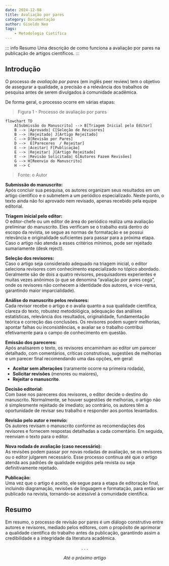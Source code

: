 ```yaml
---
date: 2024-12-08
title: Avaliação por pares
category: Documentação
author: Giseldo Neo
tags: 
    - Metodologia Cietífica
---
```


::: info Resumo
Uma descrição de como funciona a avaliação por pares na publicação de artigos científicos.
:::

## Introdução

O processo de *avaliação por pares* (em inglês peer review) tem o objetivo de assegurar a qualidade, a precisão e a relevância dos trabalhos de pesquisa antes de serem divulgados à comunidade acadêmica.

De forma geral, o processo ocorre em várias etapas:

> Figura 1 - Processo de avaliação por pares
```mermaid
flowchart TD
    A[Submissão do Manuscrito] --> B[Triagem Inicial pelo Editor]
    B --> |Aprovado| C[Seleção de Revisores]
    B --> |Rejeitado| J[Artigo Rejeitado]
    C --> D[Revisão por Pares]
    D -->  E[Pareceres  / Rejeitar]
    E --> |Aceitar| F[Publicação]
    E --> |Rejeitar| J[Artigo Rejeitado]
    E --> |Revisão Solicitada| G[Autores Fazem Revisões]
    G --> H[Reenvio do Manuscrito]
    H --> C
```
> Fonte: o Autor

**Submissão do manuscrito:**  
   Após concluir sua pesquisa, os autores organizam seus resultados em um artigo científico e o submetem a um periódico especializado. Neste ponto, o texto ainda não foi aprovado nem revisado, apenas recebido pela equipe editorial.

**Triagem inicial pelo editor:**  
   O editor-chefe ou um editor de área do periódico realiza uma avaliação preliminar do manuscrito. Eles verificam se o trabalho está dentro do escopo da revista, se segue as normas de formatação e se possui relevância e originalidade suficientes para passar para a próxima etapa. Caso o artigo não atenda a esses critérios mínimos, pode ser rejeitado sumariamente (desk reject).

**Seleção dos revisores:**  
   Caso o artigo seja considerado adequado na triagem inicial, o editor seleciona revisores com conhecimento especializado no tópico abordado. Geralmente são de dois a quatro revisores, pesquisadores experientes e muitas vezes anônimos (o que se denomina “avaliação por pares cega”, onde os revisores não conhecem a identidade dos autores, e vice-versa, garantindo maior imparcialidade).

**Análise do manuscrito pelos revisores:**  
   Cada revisor recebe o artigo e o avalia quanto a sua qualidade científica, clareza do texto, robustez metodológica, adequação das análises estatísticas, relevância dos resultados, originalidade, fundamentação teórica e correção das conclusões. Os revisores podem sugerir melhorias, apontar falhas ou inconsistências, e avaliar se o trabalho contribui efetivamente para o campo de conhecimento em questão.

**Emissão dos pareceres:**  
   Após analisarem o texto, os revisores encaminham ao editor um parecer detalhado, com comentários, críticas construtivas, sugestões de melhorias e um parecer final recomendando uma das opções, em geral:  
   - **Aceitar sem alterações** (raramente ocorre na primeira rodada),  
   - **Solicitar revisões** (menores ou maiores),  
   - **Rejeitar o manuscrito**.

**Decisão editorial:**  
   Com base nos pareceres dos revisores, o editor decide o destino do manuscrito. Normalmente, se houver sugestões de melhorias, o artigo não é simplesmente rejeitado de imediato; ao contrário, os autores têm a oportunidade de revisar seu trabalho e responder aos pontos levantados.

**Revisão pelo autor e reenvio:**  
   Os autores revisam o manuscrito conforme as recomendações dos revisores e fornecem respostas detalhadas a cada comentário. Em seguida, reenviam o texto para o editor.

**Nova rodada de avaliação (caso necessário):**  
   As revisões podem passar por novas rodadas de avaliação, se os revisores ou o editor julgarem necessário. Esse processo continua até que o artigo atenda aos padrões de qualidade exigidos pela revista ou seja definitivamente rejeitado.

**Publicação:**  
   Uma vez que o artigo é aceito, ele segue para a etapa de editoração final, incluindo diagramação, revisões de linguagem e formatação, para então ser publicado na revista, tornando-se acessível à comunidade científica.

## Resumo

Em resumo, o processo de revisão por pares é um diálogo construtivo entre autores e revisores, mediado pelos editores, com o propósito de aprimorar a qualidade científica do trabalho antes da publicação, garantindo assim a credibilidade e a integridade da literatura acadêmica.

<center>. . .</center>

_<center>Até o próximo artigo</center>_

